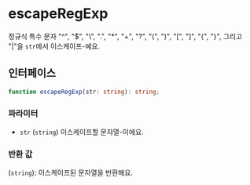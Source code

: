 # escapeRegExp

정규식 특수 문자 "^", "$", "\\", ".", "*", "+", "?", "(", ")", "[", "]", "{", "}", 그리고 "|"을 `str`에서 이스케이프-예요.


## 인터페이스

```typescript
function escapeRegExp(str: string): string;
```

### 파라미터

- `str` (`string`) 이스케이프할 문자열-이에요.

### 반환 값

(`string`): 이스케이프된 문자열을 반환해요.
